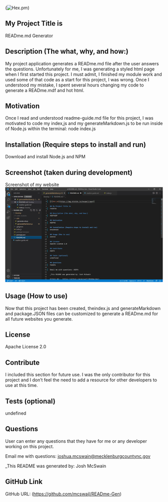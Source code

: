 
(![Hex.pm](https://img.shields.io/hexpm/l/apa))

## My Project Title is  
READme.md Generator

## Description (The what, why, and how:)
My project application generates a READme.md file after the user answers the questions. Unfortunately for me, I was generating a styled html page when I first started this project. I must admit, I finished my module work and used some of that code as a start for this project, I was wrong. Once I understood my mistake, I spent several hours changing my code to generate a READme.mdf and hot html. 

## Motivation  
Once I read and understood readme-guide.md file for this project, I was motivated  to code my index,js and my generateMarkdown.js to be run inside of Node.js within the terminal: node index.js  

## Installation (Require steps to install and run)  
Download and install Node.js and NPM

## Screenshot (taken during development)
Screenshot of my website
![Screenshot](./screenshot.jpg)
  
## Usage (How to use)
Now that this project has been created, theindex.js and generateMarkdown and package.JSON files can be customized to generate a READme.md for all future websites you generate.

## License
Apache License 2.0

## Contribute
I included this section for future use. I was the only contributor for this project and I don’t feel the need to add a resource for other developers to use at this time.
  
## Tests (optional)
undefined

## Questions
User can enter any questions that they have for me or any developer working on this project.

Email me with questions: joshua.mcswain@mecklenburgcountync.gov

_This README was generated by: Josh McSwain

## GitHub Link
GitHub URL:  (https://github.com/mcswajl/READme-Gen)

